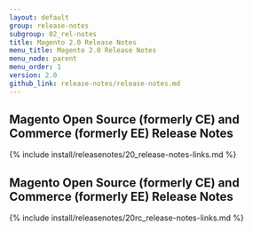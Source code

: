 ```yaml
---
layout: default
group: release-notes
subgroup: 02_rel-notes
title: Magento 2.0 Release Notes 
menu_title: Magento 2.0 Release Notes 
menu_node: parent
menu_order: 1
version: 2.0
github_link: release-notes/release-notes.md
---
```


## Magento Open Source (formerly CE) and Commerce (formerly EE) Release Notes

{% include install/releasenotes/20_release-notes-links.md %}

## Magento Open Source (formerly CE) and Commerce (formerly EE) Release Notes

{% include install/releasenotes/20rc_release-notes-links.md %}